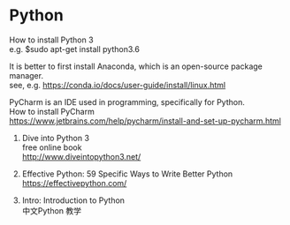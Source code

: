 # Python

How to install Python 3 <br />
e.g. $sudo apt-get install python3.6 <br />

It is better to first install Anaconda, which is an open-source package manager.   <br />
see, e.g. https://conda.io/docs/user-guide/install/linux.html  <br />

PyCharm is an IDE used in programming, specifically for Python.  <br />
How to install PyCharm <br />
https://www.jetbrains.com/help/pycharm/install-and-set-up-pycharm.html <br />


1. Dive into Python 3 <br />
free online book <br />
http://www.diveintopython3.net/ <br />

2. Effective Python: 59 Specific Ways to Write Better Python <br />
https://effectivepython.com/ <br />

3. Intro: Introduction to Python <br />
中文Python 教学 <br />

